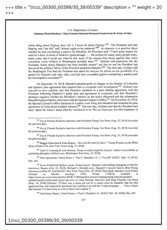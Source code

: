 +++
title = "1/ccc_00300_00399/30_39/00339"
description = ""
weight = 20
+++

<table style="border:2px solid black;max-width:800px;max-height:800px;" 
><tr><td>
<img class="center-fit-jpg"
src="/jpg_/jpg_mueller_report_searchable_339.jpg">
1/ccc_00300_00399/30_39/00339
</img></td></tr></table>
